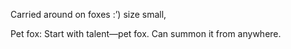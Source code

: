 Carried around on foxes :’)
size small,

Pet fox: 
Start with talent—pet fox. Can summon it from anywhere. 